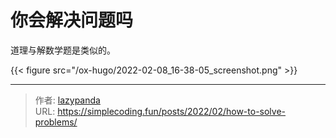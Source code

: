 # 你会解决问题吗


道理与解数学题是类似的。
<!--more-->

{{< figure src="/ox-hugo/2022-02-08_16-38-05_screenshot.png" >}}


---

> 作者: [lazypanda](https://github.com/wanghuibin0)  
> URL: https://simplecoding.fun/posts/2022/02/how-to-solve-problems/  


